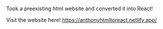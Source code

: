 Took a preexisting html website and converted it into React!

Visit the website here!
https://anthonyhtmltoreact.netlify.app/
